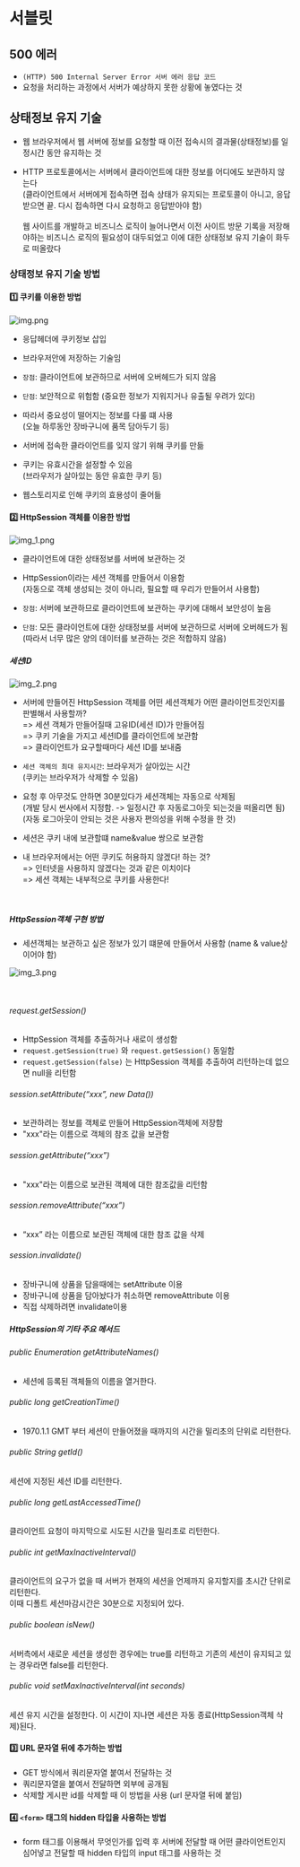 # 서블릿

## 500 에러

- `(HTTP) 500 Internal Server Error 서버 에러 응답 코드` 
- 요청을 처리하는 과정에서 서버가 예상하지 못한 상황에 놓였다는 것


## 상태정보 유지 기술

- 웹 브라우저에서 웹 서버에 정보를 요청할 때 이전 접속시의 결과물(상태정보)를 일정시간 동안 유지하는 것 


- HTTP 프로토콜에서는 서버에서 클라이언트에 대한 정보를 어디에도 보관하지 않는다
<BR> (클라이언트에서 서버에게 접속하면 접속 상태가 유지되는 프로토콜이 아니고, 응답받으면 끝. 다시 접속하면 다시 요청하고 응답받아야 함)
<BR><BR> 웹 사이트를 개발하고 비즈니스 로직이 늘어나면서 이전 사이트 방문 기록을 저장해야하는 비즈니스 로직의 필요성이 대두되었고 이에 대한 상태정보 유지 기술이 화두로 떠올랐다


### 상태정보 유지 기술 방법

#### :one: 쿠키를 이용한 방법

![img.png](img.png)

- 응답헤더에 쿠키정보 삽입
- 브라우저안에 저장하는 기술임
- `장점`: 클라이언트에 보관하므로 서버에 오버헤드가 되지 않음
- `단점`: 보안적으로 위험함 (중요한 정보가 지워지거나 유출될 우려가 있다)
- 따라서 중요성이 떨어지는 정보를 다룰 떄 사용
<br> (오늘 하루동안 장바구니에 품목 담아두기 등)


- 서버에 접속한 클라이언트를 잊지 않기 위해 쿠키를 만듦
- 쿠키는 유효시간을 설정할 수 있음
<br> (브라우저가 살아있는 동안 유효한 쿠키 등)


- 웹스토리지로 인해 쿠키의 효용성이 줄어듦


#### :two: HttpSession 객체를 이용한 방법

![img_1.png](img_1.png)

- 클라이언트에 대한 상태정보를 서버에 보관하는 것
- HttpSession이라는 세션 객체를 만들어서 이용함 
<br> (자동으로 객체 생성되는 것이 아니라, 필요할 때 우리가 만들어서 사용함)


- `장점`: 서버에 보관하므로 클라이언트에 보관하는 쿠키에 대해서 보안성이 높음
- `단점`: 모든 클라이언트에 대한 상태정보를 서버에 보관하므로 서버에 오버헤드가 됨
<br> (따라서 너무 많은 양의 데이터를 보관하는 것은 적합하지 않음)


##### 세션ID

![img_2.png](img_2.png)

- 서버에 만들어진 HttpSession 객체를 어떤 세션객체가 어떤 클라이언트것인지를 판별해서 사용할까?
<br> => 세션 객체가 만들어질때 고유ID(세션 ID)가 만들어짐
<BR> => 쿠키 기술을 가지고 세션ID를 클라이언트에 보관함
<BR> => 클라이언트가 요구할때마다 세션 ID를 보내줌

- `세션 객체의 최대 유지시간`: 브라우저가 살아있는 시간
<BR>(쿠키는 브라우저가 삭제할 수 있음)


- 요청 후 아무것도 안하면 30분있다가 세션객체는 자동으로 삭제됨
<BR> (개발 당시 썬사에서 지정함. -> 일정시간 후 자동로그아웃 되는것을 떠올리면 됨)
<BR> (자동 로그아웃이 안되는 것은 사용자 편의성을 위해 수정을 한 것)


- 세션은 쿠키 내에 보관할떄 name&value 쌍으로 보관함


- 내 브라우저에서는 어떤 쿠키도 허용하지 않겠다! 하는 것?
<br> => 인터넷을 사용하지 않겠다는 것과 같은 이치이다
<br> => 세션 객체는 내부적으로 쿠키를 사용한다!

<br>

##### HttpSession객체 구현 방법

- 세션객체는 보관하고 싶은 정보가 있기 떄문에 만들어서 사용함 (name & value상이어야 함)

![img_3.png](img_3.png)

<br>





###### request.getSession()

- HttpSession 객체를 추출하거나 새로이 생성함
- `request.getSession(true)` 와 `request.getSession()` 동일함
- `request.getSession(false)` 는 HttpSession 객체를 추출하여 리턴하는데 없으면 null을 리턴함

###### session.setAttribute(“xxx”, new Data())

- 보관하려는 정보를 객체로 만들어 HttpSession객체에 저장함
- "xxx"라는 이름으로 객체의 참조 값을 보관함


###### session.getAttribute(“xxx”)

- "xxx"라는 이름으로 보관된 객체에 대한 참조값을 리턴함



###### session.removeAttribute(“xxx”)

- “xxx” 라는 이름으로 보관된 객체에 대한 참조 값을 삭제

###### session.invalidate()


- 장바구니에 상품을 담을때에는 setAttribute 이용
- 장바구니에 상품을 담아놨다가 취소하면 removeAttribute 이용
- 직접 삭제하려면 invalidate이용


##### HttpSession의 기타 주요 메서드

###### public Enumeration getAttributeNames()

- 세션에 등록된 객체들의 이름을 열거한다.

###### public long getCreationTime()

- 1970.1.1 GMT 부터 세션이 만들어졌을 때까지의 시간을 밀리초의 단위로 리턴한다.

###### public String getId()
      
세션에 지정된 세션 ID를 리턴한다.

###### public long getLastAccessedTime()

클라이언트 요청이 마지막으로 시도된 시간을 밀리초로 리턴한다.


######  public int getMaxInactiveInterval()
      
클라이언트의 요구가 없을 때 서버가 현재의 세션을 언제까지 유지할지를 초시간 단위로 리턴한다.
<br>이때 디폴트 세션마감시간은 30분으로 지정되어 있다.
      
###### public boolean isNew()
      
서버측에서 새로운 세션을 생성한 경우에는 true를 리턴하고 기존의 세션이 유지되고 있는 경우라면
false를 리턴한다.
      
###### public void setMaxInactiveInterval(int seconds)
      
세션 유지 시간을 설정한다. 이 시간이 지나면 세션은 자동 종료(HttpSession객체 삭제)된다.





#### :three: URL 문자열 뒤에 추가하는 방법

- GET 방식에서 쿼리문자열 붙여서 전달하는 것
- 쿼리문자열을 붙여서 전달하면 외부에 공개됨
- 삭제할 게시판 id를 삭제할 때 이 방법을 사용 (url 문자열 뒤에 붙임)

#### :four: `<form>` 태그의 hidden 타입을 사용하는 방법

- form 태그를 이용해서 무엇인가를 입력 후 서버에 전달할 때 어떤 클라이언트인지 심어넣고 전달할 때 hidden 타입의 input 태그를 사용하는 것




